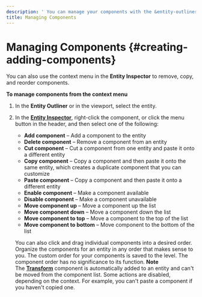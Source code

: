```yaml
---
description: ' You can manage your components with the &entity-outliner; in &ALYlong;. '
title: Managing Components
---
```

# Managing Components {#creating-adding-components}

You can also use the context menu in the **Entity Inspector** to remove, copy, and reorder components\.

**To manage components from the context menu**

1. In the **Entity Outliner** or in the viewport, select the entity\.

1. In the **[Entity Inspector](/docs/userguide/components/entity-inspector.md)**, right\-click the component, or click the menu button in the header, and then select one of the following:
   + **Add component** – Add a component to the entity
   + **Delete component** – Remove a component from an entity
   + **Cut component** – Cut a component from one entity and paste it onto a different entity
   + **Copy component** – Copy a component and then paste it onto the same entity, which creates a duplicate component that you can customize
   + **Paste component** – Copy a component and then paste it onto a different entity
   + **Enable component** – Make a component available
   + **Disable component** – Make a component unavailable
   + **Move component up** – Move a component up the list
   + **Move component down** – Move a component down the list
   + **Move component to top** – Move a component to the top of the list
   + **Move component to bottom** – Move component to the bottom of the list

   You can also click and drag individual components into a desired order\. Organize the components for an entity in any order that makes sense to you\. The custom order for your components is saved to the level\. The component order has no significance to its function\. 
**Note**  
The **[Transform](/docs/userguide/components/transform.md)** component is automatically added to an entity and can't be moved from the component list\. 
Some actions are disabled, depending on the context\. For example, you can't paste a component if you haven't copied one\. 